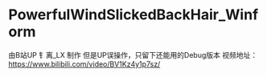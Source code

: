 # PowerfulWindSlickedBackHair_Winform
由B站UP 钅离_LX 制作
但是UP误操作，只留下还能用的Debug版本
视频地址：https://www.bilibili.com/video/BV1Kz4y1p7sz/
